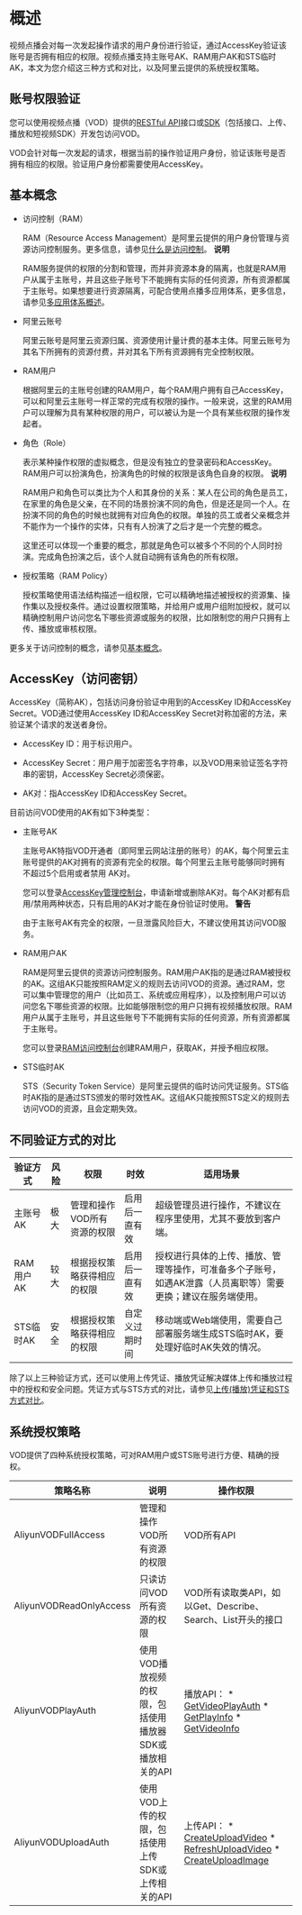 概述 
=======================

视频点播会对每一次发起操作请求的用户身份进行验证，通过AccessKey验证该账号是否拥有相应的权限。视频点播支持主账号AK、RAM用户AK和STS临时AK，本文为您介绍这三种方式和对比，以及阿里云提供的系统授权策略。

账号权限验证 
---------------------------

您可以使用视频点播（VOD）提供的[RESTful API](/cn.zh-CN/服务端API/API概览.md)接口或[SDK](/cn.zh-CN/SDK下载/SDK下载.md)（包括接口、上传、播放和短视频SDK）开发包访问VOD。

VOD会针对每一次发起的请求，根据当前的操作验证用户身份，验证该账号是否拥有相应的权限。验证用户身份都需要使用AccessKey。

基本概念 
-------------------------

* 访问控制（RAM）

  RAM（Resource Access Management）是阿里云提供的用户身份管理与资源访问控制服务。更多信息，请参见[什么是访问控制](/cn.zh-CN/产品简介/什么是访问控制.md)。
  **说明**

  RAM服务提供的权限的分割和管理，而并非资源本身的隔离，也就是RAM用户从属于主账号，并且这些子账号下不能拥有实际的任何资源，所有资源都属于主账号。如果想要进行资源隔离，可配合使用点播多应用体系，更多信息，请参见[多应用体系概述](/cn.zh-CN/开发指南/多应用体系/概述.md)。
  

* 阿里云账号

  阿里云账号是阿里云资源归属、资源使用计量计费的基本主体。阿里云账号为其名下所拥有的资源付费，并对其名下所有资源拥有完全控制权限。
  

* RAM用户

  根据阿里云的主账号创建的RAM用户，每个RAM用户拥有自己AccessKey，可以和阿里云主账号一样正常的完成有权限的操作。一般来说，这里的RAM用户可以理解为具有某种权限的用户，可以被认为是一个具有某些权限的操作发起者。
  

* 角色（Role）

  表示某种操作权限的虚拟概念，但是没有独立的登录密码和AccessKey。RAM用户可以扮演角色，扮演角色的时候的权限是该角色自身的权限。
  **说明**

  RAM用户和角色可以类比为个人和其身份的关系：某人在公司的角色是员工，在家里的角色是父亲，在不同的场景扮演不同的角色，但是还是同一个人。在扮演不同的角色的时候也就拥有对应角色的权限。单独的员工或者父亲概念并不能作为一个操作的实体，只有有人扮演了之后才是一个完整的概念。

  这里还可以体现一个重要的概念，那就是角色可以被多个不同的个人同时扮演。完成角色扮演之后，该个人就自动拥有该角色的所有权限。
  

* 授权策略（RAM Policy）

  授权策略使用语法结构描述一组权限，它可以精确地描述被授权的资源集、操作集以及授权条件。通过设置权限策略，并给用户或用户组附加授权，就可以精确控制用户访问您名下哪些资源或服务的权限，比如限制您的用户只拥有上传、播放或审核权限。
  




更多关于访问控制的概念，请参见[基本概念](/cn.zh-CN/产品简介/基本概念.md)。

AccessKey（访问密钥） 
------------------------------------

AccessKey（简称AK），包括访问身份验证中用到的AccessKey ID和AccessKey Secret。VOD通过使用AccessKey ID和AccessKey Secret对称加密的方法，来验证某个请求的发送者身份。

* AccessKey ID：用于标识用户。

  

* AccessKey Secret：用户用于加密签名字符串，以及VOD用来验证签名字符串的密钥，AccessKey Secret必须保密。

  

* AK对：指AccessKey ID和AccessKey Secret。

  




目前访问VOD使用的AK有如下3种类型：

* 主账号AK

  主账号AK特指VOD开通者（即阿里云网站注册的账号）的AK，每个阿里云主账号提供的AK对拥有的资源有完全的权限。每个阿里云主账号能够同时拥有不超过5个启用或者禁用 AK对。

  您可以登录[AccessKey管理控制台](https://ak-console.aliyun.com/?#/accesskey)，申请新增或删除AK对。每个AK对都有启用/禁用两种状态，只有启用的AK对才能在身份验证时使用。
  **警告**

  由于主账号AK有完全的权限，一旦泄露风险巨大，不建议使用其访问VOD服务。
  

* RAM用户AK

  RAM是阿里云提供的资源访问控制服务。RAM用户AK指的是通过RAM被授权的AK。这组AK只能按照RAM定义的规则去访问VOD的资源。通过RAM，您可以集中管理您的用户（比如员工、系统或应用程序），以及控制用户可以访问您名下哪些资源的权限。比如能够限制您的用户只拥有视频播放权限。RAM用户从属于主账号，并且这些账号下不能拥有实际的任何资源，所有资源都属于主账号。

  您可以登录[RAM访问控制台](https://ram.console.aliyun.com/#/user/list)创建RAM用户，获取AK，并授予相应权限。
  




<!-- -->

* STS临时AK

  STS（Security Token Service）是阿里云提供的临时访问凭证服务。STS临时AK指的是通过STS颁发的带时效性AK。这组AK只能按照STS定义的规则去访问VOD的资源，且会定期失效。
  




不同验证方式的对比 
------------------------------



|  验证方式   | 风险 |       权限        |   时效    |                          适用场景                           |
|---------|----|-----------------|---------|---------------------------------------------------------|
| 主账号AK   | 极大 | 管理和操作VOD所有资源的权限 | 启用后一直有效 | 超级管理员进行操作，不建议在程序里使用，尤其不要放到客户端。                          |
| RAM用户AK | 较大 | 根据授权策略获得相应的权限   | 启用后一直有效 | 授权进行具体的上传、播放、管理等操作，可准备多个子账号，如遇AK泄露（人员离职等）需要更换；建议在服务端使用。 |
| STS临时AK | 安全 | 根据授权策略获得相应的权限   | 自定义过期时间 | 移动端或Web端使用，需要自己部署服务端生成STS临时AK，要处理好临时AK失效的情况。            |



除了以上三种验证方式，还可以使用上传凭证、播放凭证解决媒体上传和播放过程中的授权和安全问题。凭证方式与STS方式的对比，请参见[上传(播放)凭证和STS方式对比](/cn.zh-CN/开发指南/账号和授权/凭证方式与STS方式对比.md)。

系统授权策略 
---------------------------

VOD提供了四种系统授权策略，可对RAM用户或STS账号进行方便、精确的授权。


|          策略名称           |                说明                |                                                                                                                                                                                        操作权限                                                                                                                                                                                         |
|-------------------------|----------------------------------|-------------------------------------------------------------------------------------------------------------------------------------------------------------------------------------------------------------------------------------------------------------------------------------------------------------------------------------------------------------------------------------|
| AliyunVODFullAccess     | 管理和操作VOD所有资源的权限                  | VOD所有API                                                                                                                                                                                                                                                                                                                                                                            |
| AliyunVODReadOnlyAccess | 只读访问VOD所有资源的权限                   | VOD所有读取类API，如以Get、Describe、Search、List开头的接口                                                                                                                                                                                                                                                                                                                                         |
| AliyunVODPlayAuth       | 使用VOD播放视频的权限，包括使用播放器SDK或播放相关的API | 播放API： * [GetVideoPlayAuth](/cn.zh-CN/服务端API/音视频播放/获取视频播放凭证.md)   * [GetPlayInfo](/cn.zh-CN/服务端API/音视频播放/获取视频播放地址.md)   * [GetVideoInfo](/cn.zh-CN/服务端API/媒资管理/音视频管理/获取视频信息.md)                 |
| AliyunVODUploadAuth     | 使用VOD上传的权限，包括使用上传SDK或上传相关的API    | 上传API： * [CreateUploadVideo](/cn.zh-CN/服务端API/媒体上传/获取视频上传地址和凭证.md)   * [RefreshUploadVideo](/cn.zh-CN/服务端API/媒体上传/刷新视频上传凭证.md)   * [CreateUploadImage](/cn.zh-CN/服务端API/媒体上传/获取图片上传地址和凭证.md)    |



